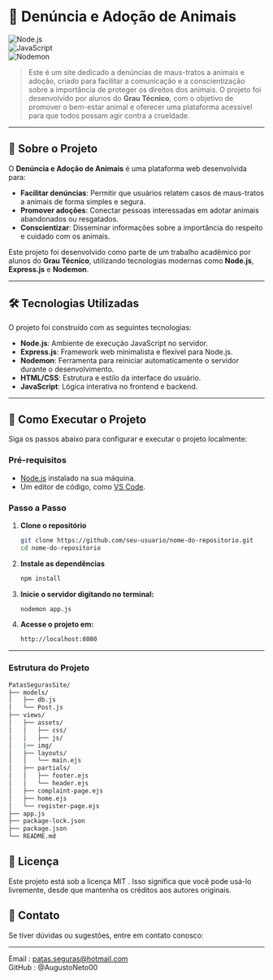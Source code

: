 # 🐾 Denúncia e Adoção de Animais

![Node.js](https://img.shields.io/badge/Node.js-v18-blue)    
![JavaScript](https://img.shields.io/badge/JavaScript-ES6-yellow)    
![Nodemon](https://img.shields.io/badge/Nodemon-v2.0-orange)    

> Este é um site dedicado a denúncias de maus-tratos a animais e adoção, criado para facilitar a comunicação e a conscientização sobre a importância de proteger os direitos dos animais. O projeto foi desenvolvido por alunos do **Grau Técnico**, com o objetivo de promover o bem-estar animal e oferecer uma plataforma acessível para que todos possam agir contra a crueldade.

---

## 🌟 Sobre o Projeto

O **Denúncia e Adoção de Animais** é uma plataforma web desenvolvida para:

- **Facilitar denúncias**: Permitir que usuários relatem casos de maus-tratos a animais de forma simples e segura.
- **Promover adoções**: Conectar pessoas interessadas em adotar animais abandonados ou resgatados.
- **Conscientizar**: Disseminar informações sobre a importância do respeito e cuidado com os animais.

Este projeto foi desenvolvido como parte de um trabalho acadêmico por alunos do **Grau Técnico**, utilizando tecnologias modernas como **Node.js**, **Express.js** e **Nodemon**.

---

## 🛠 Tecnologias Utilizadas

O projeto foi construído com as seguintes tecnologias:

- **Node.js**: Ambiente de execução JavaScript no servidor.
- **Express.js**: Framework web minimalista e flexível para Node.js.
- **Nodemon**: Ferramenta para reiniciar automaticamente o servidor durante o desenvolvimento.
- **HTML/CSS**: Estrutura e estilo da interface do usuário.
- **JavaScript**: Lógica interativa no frontend e backend.

---

## 🚀 Como Executar o Projeto

Siga os passos abaixo para configurar e executar o projeto localmente:

### Pré-requisitos

- [Node.js](https://nodejs.org/)  instalado na sua máquina.
- Um editor de código, como [VS Code](https://code.visualstudio.com/). 

### Passo a Passo

1. **Clone o repositório**

   ```bash
   git clone https://github.com/seu-usuario/nome-do-repositorio.git    
   cd nome-do-repositorio
   ```
2. **Instale as dependências**

   ```bash
   npm install
   ```
3. **Inicie o servidor digitando no terminal:**

   ```bash
   nodemon app.js
   ```
4. **Acesse o projeto em:**

   ```bash
   http://localhost:8080
   ```

---

### Estrutura do Projeto



```bash
PatasSegurasSite/
├── models/
│   ├── db.js
│   └── Post.js
├── views/
│   ├── assets/
│   │   ├── css/
│   │   ├── js/
│   |── img/
│   ├── layouts/
│   │   └── main.ejs
│   ├── partials/
│   │   ├── footer.ejs
│   │   └── header.ejs
│   ├── complaint-page.ejs
│   ├── home.ejs
│   └── register-page.ejs
├── app.js
├── package-lock.json
├── package.json
└── README.md
```

## 📜 Licença
Este projeto está sob a licença MIT . Isso significa que você pode usá-lo livremente, desde que mantenha os créditos aos autores originais.

## 💌 Contato
Se tiver dúvidas ou sugestões, entre em contato conosco:

---

Email : patas.seguras@hotmail.com <br>
GitHub : @AugustoNeto00
